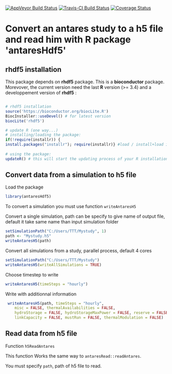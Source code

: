 [![AppVeyor Build Status](https://ci.appveyor.com/api/projects/status/github/rte-antares-rpackage/antaresHDF5?branch=master&svg=true)](https://ci.appveyor.com/project/rte-antares-rpackage/antaresHDF5)
[![Travis-CI Build Status](https://travis-ci.org/rte-antares-rpackage/antaresHDF5.svg?branch=master)](https://travis-ci.org/rte-antares-rpackage/antaresHDF5)
[![Coverage Status](https://img.shields.io/codecov/c/github/rte-antares-rpackage/antaresHDF5/master.svg)](https://codecov.io/github/rte-antares-rpackage/antaresHDF5?branch=master)

# Convert an antares study to a h5 file and read him with R package 'antaresHdf5'

## rhdf5 installation

This package depends on **rhdf5** package. This is a **bioconductor** package. Morevover, the current version need the last **R** version (>= 3.4) and a developpement version of **rhdf5** : 

```r

# rhdf5 installation
source('https://bioconductor.org/biocLite.R')
BiocInstaller::useDevel() # for latest version
biocLite('rhdf5')

# update R (one way...)
# installing/loading the package:
if(!require(installr)) {
install.packages("installr"); require(installr)} #load / install+load installr
 
# using the package:
updateR() # this will start the updating process of your R installation.  It will check for newer versions, and if one is available, will guide you through the decisions you'd need to make.
```

## Convert data from a simulation to h5 file

Load the package

```r
library(antaresHdf5)
```

To convert a simulation you must use function ``writeAntaresH5``

Convert a single simulation, path can be specify to give name of output file, default it take same name than input simulation folder

```r
setSimulationPath("C:/Users/TTT/Mystudy", 1)
path <- "Mystudy.h5"
writeAntaresH5(path)
```

Convert all simulations from a study, parallel process, default 4 cores

```r
setSimulationPath("C:/Users/TTT/Mystudy")
writeAntaresH5(writeAllSimulations = TRUE)
```

Choose timestep to write
```r
writeAntaresH5(timeSteps = "hourly")
```

Write with additionnal information
```r
 writeAntaresH5(path, timeSteps = "hourly",
    misc = FALSE, thermalAvailabilities = FALSE,
    hydroStorage = FALSE, hydroStorageMaxPower = FALSE, reserve = FALSE,
    linkCapacity = FALSE, mustRun = FALSE, thermalModulation = FALSE)
```

## Read data from h5 file

Function ``h5ReadAntares``

This function Works the same way to ``antaresRead::readAntares``.

You must specify ``path``, path of h5 file to read.

